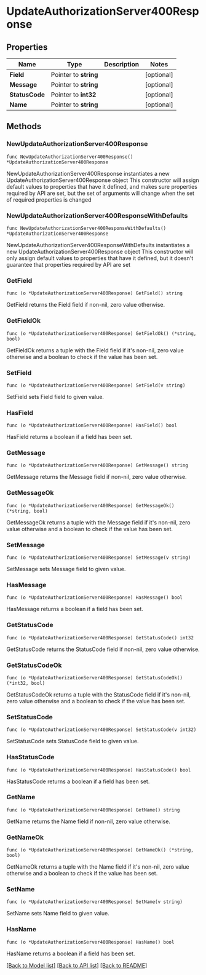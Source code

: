 # UpdateAuthorizationServer400Response

## Properties

Name | Type | Description | Notes
------------ | ------------- | ------------- | -------------
**Field** | Pointer to **string** |  | [optional] 
**Message** | Pointer to **string** |  | [optional] 
**StatusCode** | Pointer to **int32** |  | [optional] 
**Name** | Pointer to **string** |  | [optional] 

## Methods

### NewUpdateAuthorizationServer400Response

`func NewUpdateAuthorizationServer400Response() *UpdateAuthorizationServer400Response`

NewUpdateAuthorizationServer400Response instantiates a new UpdateAuthorizationServer400Response object
This constructor will assign default values to properties that have it defined,
and makes sure properties required by API are set, but the set of arguments
will change when the set of required properties is changed

### NewUpdateAuthorizationServer400ResponseWithDefaults

`func NewUpdateAuthorizationServer400ResponseWithDefaults() *UpdateAuthorizationServer400Response`

NewUpdateAuthorizationServer400ResponseWithDefaults instantiates a new UpdateAuthorizationServer400Response object
This constructor will only assign default values to properties that have it defined,
but it doesn't guarantee that properties required by API are set

### GetField

`func (o *UpdateAuthorizationServer400Response) GetField() string`

GetField returns the Field field if non-nil, zero value otherwise.

### GetFieldOk

`func (o *UpdateAuthorizationServer400Response) GetFieldOk() (*string, bool)`

GetFieldOk returns a tuple with the Field field if it's non-nil, zero value otherwise
and a boolean to check if the value has been set.

### SetField

`func (o *UpdateAuthorizationServer400Response) SetField(v string)`

SetField sets Field field to given value.

### HasField

`func (o *UpdateAuthorizationServer400Response) HasField() bool`

HasField returns a boolean if a field has been set.

### GetMessage

`func (o *UpdateAuthorizationServer400Response) GetMessage() string`

GetMessage returns the Message field if non-nil, zero value otherwise.

### GetMessageOk

`func (o *UpdateAuthorizationServer400Response) GetMessageOk() (*string, bool)`

GetMessageOk returns a tuple with the Message field if it's non-nil, zero value otherwise
and a boolean to check if the value has been set.

### SetMessage

`func (o *UpdateAuthorizationServer400Response) SetMessage(v string)`

SetMessage sets Message field to given value.

### HasMessage

`func (o *UpdateAuthorizationServer400Response) HasMessage() bool`

HasMessage returns a boolean if a field has been set.

### GetStatusCode

`func (o *UpdateAuthorizationServer400Response) GetStatusCode() int32`

GetStatusCode returns the StatusCode field if non-nil, zero value otherwise.

### GetStatusCodeOk

`func (o *UpdateAuthorizationServer400Response) GetStatusCodeOk() (*int32, bool)`

GetStatusCodeOk returns a tuple with the StatusCode field if it's non-nil, zero value otherwise
and a boolean to check if the value has been set.

### SetStatusCode

`func (o *UpdateAuthorizationServer400Response) SetStatusCode(v int32)`

SetStatusCode sets StatusCode field to given value.

### HasStatusCode

`func (o *UpdateAuthorizationServer400Response) HasStatusCode() bool`

HasStatusCode returns a boolean if a field has been set.

### GetName

`func (o *UpdateAuthorizationServer400Response) GetName() string`

GetName returns the Name field if non-nil, zero value otherwise.

### GetNameOk

`func (o *UpdateAuthorizationServer400Response) GetNameOk() (*string, bool)`

GetNameOk returns a tuple with the Name field if it's non-nil, zero value otherwise
and a boolean to check if the value has been set.

### SetName

`func (o *UpdateAuthorizationServer400Response) SetName(v string)`

SetName sets Name field to given value.

### HasName

`func (o *UpdateAuthorizationServer400Response) HasName() bool`

HasName returns a boolean if a field has been set.


[[Back to Model list]](../README.md#documentation-for-models) [[Back to API list]](../README.md#documentation-for-api-endpoints) [[Back to README]](../README.md)


